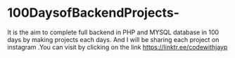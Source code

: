 # 100DaysofBackendProjects-
It is the aim to complete full backend in PHP and MYSQL database in 100 days by making projects each days. And I will be sharing each project on instagram .You can visit by clicking on the link
https://linktr.ee/codewithjayp
